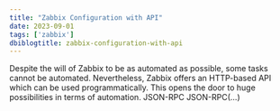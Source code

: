 ```yaml
---
title: "Zabbix Configuration with API"
date: 2023-09-01
tags: ['zabbix']
dbiblogtitle: zabbix-configuration-with-api
---
```

Despite the will of Zabbix to be as automated as possible, some tasks cannot be automated. Nevertheless, Zabbix offers an HTTP-based API which can be used programmatically. This opens the door to huge possibilities in terms of automation. JSON-RPC JSON-RPC(…)